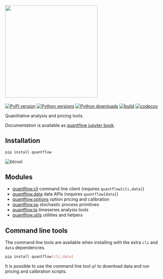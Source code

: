 # <a href="https://quantmind.github.io/quantflow"><img src="https://raw.githubusercontent.com/quantmind/quantflow/main/notebooks/assets/quantflow-light.svg" width=300 /></a>

[![PyPI version](https://badge.fury.io/py/quantflow.svg)](https://badge.fury.io/py/quantflow)
[![Python versions](https://img.shields.io/pypi/pyversions/quantflow.svg)](https://pypi.org/project/quantflow)
[![Python downloads](https://img.shields.io/pypi/dd/quantflow.svg)](https://pypi.org/project/quantflow)
[![build](https://github.com/quantmind/quantflow/actions/workflows/build.yml/badge.svg)](https://github.com/quantmind/quantflow/actions/workflows/build.yml)
[![codecov](https://codecov.io/gh/quantmind/quantflow/branch/main/graph/badge.svg?token=wkH9lYKOWP)](https://codecov.io/gh/quantmind/quantflow)

Quantitative analysis and pricing tools.

Documentation is available as [quantflow jupyter book](https://quantflow.quantmind.com).

## Installation

```bash
pip install quantflow
```

![btcvol](https://github.com/quantmind/quantflow/assets/144320/88ed85d1-c3c5-489c-ac07-21b036593214)


## Modules

* [quantflow.cli](https://github.com/quantmind/quantflow/tree/main/quantflow/cli) command line client (requires `quantflow[cli,data]`)
* [quantflow.data](https://github.com/quantmind/quantflow/tree/main/quantflow/data) data APIs (requires `quantflow[data]`)
* [quantflow.options](https://github.com/quantmind/quantflow/tree/main/quantflow/options) option pricing and calibration
* [quantflow.sp](https://github.com/quantmind/quantflow/tree/main/quantflow/sp) stochastic process primitives
* [quantflow.ta](https://github.com/quantmind/quantflow/tree/main/quantflow/ta) timeseries analysis tools
* [quantflow.utils](https://github.com/quantmind/quantflow/tree/main/quantflow/utils) utilities and helpers



## Command line tools

The command line tools are available when installing with the extra `cli` and `data` dependencies.

```bash
pip install quantflow[cli,data]
```

It is possible to use the command line tool `qf` to download data and run pricing and calibration scripts.
